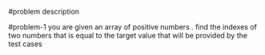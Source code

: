 #problem description

#problem-1
you are given an array of positive numbers .
find the indexes of two numbers that is equal to the target value
that will be provided by the test cases
